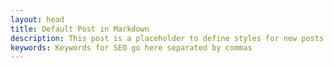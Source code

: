 ```yaml
---
layout: head
title: Default Post in Markdown
description: This post is a placeholder to define styles for new posts to be built off of.
keywords: Keywords for SEO go here separated by commas
---
```

